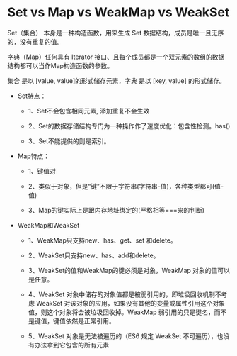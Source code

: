 # Set vs Map vs WeakMap vs WeakSet

Set（集合） 本身是一种构造函数，用来生成 Set 数据结构，成员是唯一且无序的，没有重复的值。

字典（Map）任何具有 Iterator 接口、且每个成员都是一个双元素的数组的数据结构都可以当作Map构造函数的参数。

集合 是以 [value, value]的形式储存元素，字典 是以 [key, value] 的形式储存。

* Set特点：

  - 1、Set不会包含相同元素, 添加重复不会生效

  - 2、Set的数据存储结构专门为一种操作作了速度优化：包含性检测。has()

  - 3、Set不能提供的则是索引。

* Map特点：

  - 1、键值对

  - 2、类似于对象，但是“键”不限于字符串(字符串-值)，各种类型都可(值-值)

  - 3、Map的键实际上是跟内存地址绑定的(严格相等===来的判断)

* WeakMap和WeakSet

  - 1、WeakMap只支持new、has、get、set 和delete。

  - 2、WeakSet只支持new、has、add和delete。

  - 3、WeakSet的值和WeakMap的键必须是对象，WeakMap 对象的值可以是任意。

  - 4、WeakSet 对象中储存的对象值都是被弱引用的，即垃圾回收机制不考虑 WeakSet 对该对象的应用，如果没有其他的变量或属性引用这个对象值，则这个对象将会被垃圾回收掉。WeakMap 弱引用的只是键名，而不是键值，键值依然是正常引用。

  - 5、WeakSet 对象是无法被遍历的（ES6 规定 WeakSet 不可遍历），也没有办法拿到它包含的所有元素
